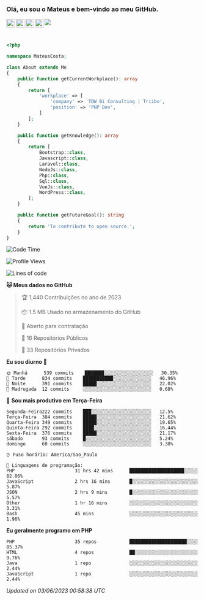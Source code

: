 
### Olá, eu sou o Mateus e bem-vindo ao meu GitHub.

<a href="https://costamateus.com.br/">
  <img align="left" alt="MLC" width="22px" src="https://www.costamateus.com.br/favicon.ico" />
</a>
<a href="https://www.linkedin.com/in/costamateus6/">
  <img align="left" alt="LinkedIn Mateus" width="22px" src="https://cdn.jsdelivr.net/npm/simple-icons@v3/icons/linkedin.svg" />
</a>
<a href="https://www.instagram.com/mateuslc6/">
  <img align="left" alt="Instagram Mateus" width="22px" src="https://cdn.jsdelivr.net/npm/simple-icons@v3/icons/instagram.svg" />
</a>
<a href="https://www.facebook.com/costamateus6/">
  <img align="left" alt="Facebook Mateus" width="22px" src="https://cdn.jsdelivr.net/npm/simple-icons@3.13.0/icons/facebook.svg" />
</a>

![](https://visitor-badge.glitch.me/badge?page_id=costamateus.costamateus)

<br />

```php
<?php

namespace MateusCosta;

class About extends Me
{
    public function getCurrentWorkplace(): array
    {
        return [
            'workplace' => [
                'company' => 'TDW Bi Consulting | Triibo',
                'position' => 'PHP Dev',
            ]
        ];
    }

    public function getKnowledge(): array
    {
        return [
            Bootstrap::class,
            Javascript::class,
            Laravel::class,
            NodeJs::class,
            Php::class,
            Sql::class,
            VueJs::class,
            WordPress::class,
        ];
    }

    public function getFutureGoal(): string
    {
        return 'To contribute to open source.';
    }
}
```

<!--START_SECTION:waka-->
![Code Time](http://img.shields.io/badge/Code%20Time-1%2C304%20hrs%2021%20mins-blue)

![Profile Views](http://img.shields.io/badge/Visualizac%C3%B5es%20do%20perfil-0-blue)

![Lines of code](https://img.shields.io/badge/Desde%20o%20Hello%20World%20eu%20escrevi-6%20Million%20linhas%20de%20c%C3%B3digo-blue)

**🐱 Meus dados no GitHub** 

> 🏆 1,440 Contribuições no ano de 2023
 > 
> 📦 1.5 MB Usado no armazenamento do GitHub 
 > 
> 💼 Aberto para contratação
 > 
> 📜 16 Repositórios Públicos 
 > 
> 🔑 33 Repositórios Privados  
 > 
**Eu sou diurno 🐤** 

```text
🌞 Manhã      539 commits    ███████░░░░░░░░░░░░░░░░░░   30.35% 
🌆 Tarde      834 commits    ███████████░░░░░░░░░░░░░░   46.96% 
🌃 Noite      391 commits    █████░░░░░░░░░░░░░░░░░░░░   22.02% 
🌙 Madrugada  12 commits     ░░░░░░░░░░░░░░░░░░░░░░░░░   0.68%

```
📅 **Sou mais produtivo em Terça-Feira** 

```text
Segunda-Feira222 commits    ███░░░░░░░░░░░░░░░░░░░░░░   12.5% 
Terça-Feira  384 commits    █████░░░░░░░░░░░░░░░░░░░░   21.62% 
Quarta-Feira 349 commits    █████░░░░░░░░░░░░░░░░░░░░   19.65% 
Quinta-Feira 292 commits    ████░░░░░░░░░░░░░░░░░░░░░   16.44% 
Sexta-Feira  376 commits    █████░░░░░░░░░░░░░░░░░░░░   21.17% 
sábado       93 commits     █░░░░░░░░░░░░░░░░░░░░░░░░   5.24% 
domingo      60 commits     ░░░░░░░░░░░░░░░░░░░░░░░░░   3.38%

```


```text
⌚︎ Fuso horário: America/Sao_Paulo

💬 Linguagens de programação: 
PHP                      31 hrs 42 mins      ████████████████████░░░░░   82.06% 
JavaScript               2 hrs 16 mins       █░░░░░░░░░░░░░░░░░░░░░░░░   5.87% 
JSON                     2 hrs 9 mins        █░░░░░░░░░░░░░░░░░░░░░░░░   5.57% 
Other                    1 hr 16 mins        ░░░░░░░░░░░░░░░░░░░░░░░░░   3.31% 
Bash                     45 mins             ░░░░░░░░░░░░░░░░░░░░░░░░░   1.96%

```

**Eu geralmente programo em PHP** 

```text
PHP                      35 repos            █████████████████████░░░░   85.37% 
HTML                     4 repos             ██░░░░░░░░░░░░░░░░░░░░░░░   9.76% 
Java                     1 repo              ░░░░░░░░░░░░░░░░░░░░░░░░░   2.44% 
JavaScript               1 repo              ░░░░░░░░░░░░░░░░░░░░░░░░░   2.44%

```



 *Updated on 03/06/2023 00:58:38 UTC*
<!--END_SECTION:waka-->
